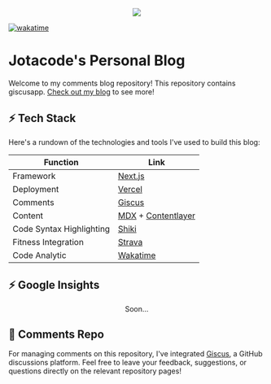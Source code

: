 <p align="center">
  <img src="https://imgur.com/m7wkHEg.png">
</p>


<a href="https://wakatime.com/badge/user/9b69e382-a961-4fe1-a77d-136b1f73ae6f/project/e31f7734-2eff-4264-9506-1d924a1c2c7c"><img src="https://wakatime.com/badge/user/9b69e382-a961-4fe1-a77d-136b1f73ae6f/project/e31f7734-2eff-4264-9506-1d924a1c2c7c.svg" alt="wakatime"></a>
# Jotacode's Personal Blog

Welcome to my comments blog repository! This repository contains giscusapp.
[Check out my blog](https://blog.jotacode.dev) to see more!

## ⚡️ Tech Stack

Here's a rundown of the technologies and tools I've used to build this blog:

| Function                 | Link                                                                      |
| ------------------------ | ------------------------------------------------------------------------- |
| Framework                | [Next.js](https://nextjs.org/)                                            |
| Deployment               | [Vercel](https://vercel.com)                                              |
| Comments                 | [Giscus](https://giscus.app/)                                             |
| Content                  | [MDX](https://mdxjs.com/) + [Contentlayer](https://www.contentlayer.dev/) |
| Code Syntax Highlighting | [Shiki](https://github.com/shikijs/shiki)                                 |
| Fitness Integration      | [Strava](https://www.strava.com/)                                         |
| Code Analytic            | [Wakatime](https://wakatime.com/)                                         |

## ⚡️ Google Insights

<p align="center">
  Soon...
</p>

## 👋 Comments Repo

For managing comments on this repository, I've integrated [Giscus](https://giscus.app/), a GitHub discussions platform. Feel free to leave your feedback, suggestions, or questions directly on the relevant repository pages!
